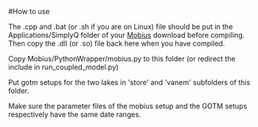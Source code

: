 #How to use

The .cpp and .bat (or .sh if you are on Linux) file should be put in the Applications/SimplyQ folder of your [Mobius](https://github.com/NIVANorge/Mobius) download before compiling. Then copy the .dll (or .so) file back here when you have compiled.

Copy Mobius/PythonWrapper/mobius.py to this folder (or redirect the include in run_coupled_model.py)

Put gotm setups for the two lakes in 'store' and 'vanem' subfolders of this folder.

Make sure the parameter files of the mobius setup and the GOTM setups respectively have the same date ranges.

